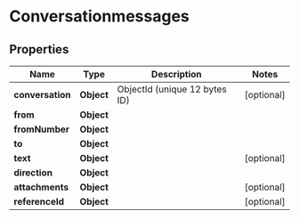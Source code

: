 

# Conversationmessages


## Properties

| Name | Type | Description | Notes |
|------------ | ------------- | ------------- | -------------|
|**conversation** | **Object** | ObjectId (unique 12 bytes ID) |  [optional] |
|**from** | **Object** |  |  |
|**fromNumber** | **Object** |  |  |
|**to** | **Object** |  |  |
|**text** | **Object** |  |  [optional] |
|**direction** | **Object** |  |  |
|**attachments** | **Object** |  |  [optional] |
|**referenceId** | **Object** |  |  [optional] |



